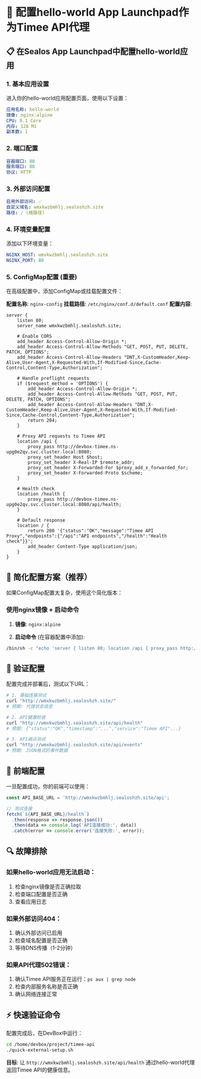 # 🚀 配置hello-world App Launchpad作为Timee API代理

## 📋 **在Sealos App Launchpad中配置hello-world应用**

### 1. **基本应用设置**

进入你的hello-world应用配置页面，使用以下设置：

```yaml
应用名称: hello-world
镜像: nginx:alpine
CPU: 0.1 Core
内存: 128 Mi
副本数: 1
```

### 2. **端口配置**

```yaml
容器端口: 80
服务端口: 80
协议: HTTP
```

### 3. **外部访问配置**

```yaml
启用外部访问: ✅
自定义域名: wmxkwzbmhlj.sealoshzh.site
路径: / (根路径)
```

### 4. **环境变量配置**

添加以下环境变量：

```yaml
NGINX_HOST: wmxkwzbmhlj.sealoshzh.site
NGINX_PORT: 80
```

### 5. **ConfigMap配置 (重要)**

在高级配置中，添加ConfigMap或挂载配置文件：

**配置名称**: `nginx-config`
**挂载路径**: `/etc/nginx/conf.d/default.conf`
**配置内容**:
```nginx
server {
    listen 80;
    server_name wmxkwzbmhlj.sealoshzh.site;

    # Enable CORS
    add_header Access-Control-Allow-Origin *;
    add_header Access-Control-Allow-Methods "GET, POST, PUT, DELETE, PATCH, OPTIONS";
    add_header Access-Control-Allow-Headers "DNT,X-CustomHeader,Keep-Alive,User-Agent,X-Requested-With,If-Modified-Since,Cache-Control,Content-Type,Authorization";

    # Handle preflight requests
    if ($request_method = 'OPTIONS') {
        add_header Access-Control-Allow-Origin *;
        add_header Access-Control-Allow-Methods "GET, POST, PUT, DELETE, PATCH, OPTIONS";
        add_header Access-Control-Allow-Headers "DNT,X-CustomHeader,Keep-Alive,User-Agent,X-Requested-With,If-Modified-Since,Cache-Control,Content-Type,Authorization";
        return 204;
    }

    # Proxy API requests to Timee API
    location /api {
        proxy_pass http://devbox-timee.ns-upg0e2qv.svc.cluster.local:8080;
        proxy_set_header Host $host;
        proxy_set_header X-Real-IP $remote_addr;
        proxy_set_header X-Forwarded-For $proxy_add_x_forwarded_for;
        proxy_set_header X-Forwarded-Proto $scheme;
    }

    # Health check
    location /health {
        proxy_pass http://devbox-timee.ns-upg0e2qv.svc.cluster.local:8080/api/health;
    }

    # Default response
    location / {
        return 200 '{"status":"OK","message":"Timee API Proxy","endpoints":{"/api":"API endpoints","/health":"Health check"}}';
        add_header Content-Type application/json;
    }
}
```

## 🔧 **简化配置方案（推荐）**

如果ConfigMap配置太复杂，使用这个简化版本：

### 使用nginx镜像 + 启动命令

1. **镜像**: `nginx:alpine`

2. **启动命令** (在容器配置中添加):
```bash
/bin/sh -c "echo 'server { listen 80; location /api { proxy_pass http://devbox-timee.ns-upg0e2qv.svc.cluster.local:8080; proxy_set_header Host \$host; } location / { return 200 \"API Proxy Running\"; add_header Content-Type text/plain; } }' > /etc/nginx/conf.d/default.conf && nginx -g 'daemon off;'"
```

## 🧪 **验证配置**

配置完成并部署后，测试以下URL：

```bash
# 1. 基础连接测试
curl "http://wmxkwzbmhlj.sealoshzh.site/"
# 预期: 代理状态信息

# 2. API健康检查
curl "http://wmxkwzbmhlj.sealoshzh.site/api/health"
# 预期: {"status":"OK","timestamp":"...","service":"Timee API"...}

# 3. API端点测试
curl "http://wmxkwzbmhlj.sealoshzh.site/api/events"
# 预期: JSON格式的事件数据
```

## 🎯 **前端配置**

一旦配置成功，你的前端可以使用：

```javascript
const API_BASE_URL = 'http://wmxkwzbmhlj.sealoshzh.site/api';

// 测试连接
fetch(`${API_BASE_URL}/health`)
  .then(response => response.json())
  .then(data => console.log('API连接成功:', data))
  .catch(error => console.error('连接失败:', error));
```

## 🔍 **故障排除**

### 如果hello-world应用无法启动：
1. 检查nginx镜像是否正确拉取
2. 检查端口配置是否正确
3. 查看应用日志

### 如果外部访问404：
1. 确认外部访问已启用
2. 检查域名配置是否正确
3. 等待DNS传播（1-2分钟）

### 如果API代理502错误：
1. 确认Timee API服务正在运行：`ps aux | grep node`
2. 检查内部服务名称是否正确
3. 确认网络连接正常

## ⚡ **快速验证命令**

配置完成后，在DevBox中运行：

```bash
cd /home/devbox/project/timee-api
./quick-external-setup.sh
```

**目标**: 让 `http://wmxkwzbmhlj.sealoshzh.site/api/health` 通过hello-world代理返回Timee API的健康信息。 